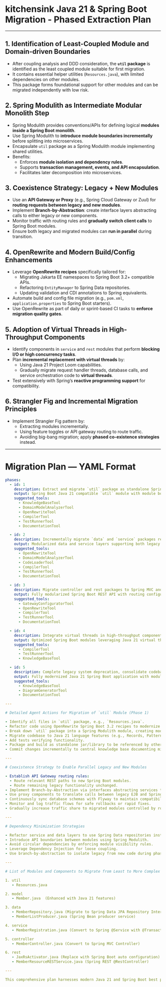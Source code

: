 # kitchensink Java 21 & Spring Boot Migration - Phased Extraction Plan

---

## 1. Identification of Least-Coupled Module and Domain-driven Boundaries

- After coupling analysis and DDD consideration, the **`util` package** is identified as the least coupled module suitable for first migration.
- It contains essential helper utilities (`Resources.java`), with limited dependencies on other modules.
- This package forms foundational support for other modules and can be migrated independently with low risk.

## 2. Spring Modulith as Intermediate Modular Monolith Step

- Spring Modulith provides conventions/APIs for defining logical **modules inside a Spring Boot monolith**.
- Use Spring Modulith to **introduce module boundaries incrementally** before splitting into microservices.
- Encapsulate `util` package as a Spring Modulith module implementing shared utilities.
- Benefits:
  - Enforces **module isolation and dependency rules**.
  - Supports **transaction management, events, and API encapsulation**.
  - Facilitates later decomposition into microservices.

## 3. Coexistence Strategy: Legacy + New Modules

- Use an **API Gateway or Proxy** (e.g., Spring Cloud Gateway or Zuul) for **routing requests between legacy and new modules**.
- Implement **Branch-by-Abstraction**: create interface layers abstracting calls to either legacy or new components.
- Monitor traffic with routing rules and **gradually switch client calls** to Spring Boot modules.
- Ensure both legacy and migrated modules can **run in parallel** during transition.
  
## 4. OpenRewrite and Modern Build/Config Enhancements

- Leverage **OpenRewrite recipes** specifically tailored for:
  - Migrating Jakarta EE namespaces to Spring Boot 3.2+ compatible APIs.
  - Refactoring `EntityManager` to Spring Data repositories.
  - Updating validation and CDI annotations to Spring equivalents.
- Automate build and config file migration (e.g., `pom.xml`, `application.properties` to Spring Boot starters).
- Use OpenRewrite as part of daily or sprint-based CI tasks to **enforce migration quality gates**.

## 5. Adoption of Virtual Threads in High-Throughput Components

- Identify components in `service` and `rest` modules that perform **blocking I/O or high concurrency tasks**.
- Plan **incremental replacement with virtual threads** by:
  - Using Java 21 Project Loom capabilities.
  - Gradually migrate request handler threads, database calls, and service orchestration code to **virtual threads**.
- Test extensively with Spring’s **reactive programming support** for compatibility.
  
## 6. Strangler Fig and Incremental Migration Principles

- Implement Strangler Fig pattern by:
  - Extracting modules incrementally.
  - Using feature toggles or API gateway routing to route traffic.
  - Avoiding big-bang migration; apply **phased co-existence strategies** instead.
  
---

# Migration Plan — YAML Format

```yaml
phases:
  - id: 1
    description: Extract and migrate `util` package as standalone Spring Modulith module with Java 21 features.
    output: Spring Boot Java 21 compatible `util` module with module boundaries, injected via Spring DI.
    suggested_tools:
      - KnowledgeBaseTool
      - DomainModelAnalyzerTool
      - OpenRewriteTool
      - CompilerTool
      - TestRunnerTool
      - DocumentationTool

  - id: 2
    description: Incrementally migrate `data` and `service` packages refactoring to Spring Data JPA repositories and Spring @Service beans.
    output: Modularized data and service layers supporting both legacy and Spring Boot coexistence.
    suggested_tools:
      - OpenRewriteTool
      - DomainModelAnalyzerTool
      - CodeLoaderTool
      - CompilerTool
      - TestRunnerTool
      - DocumentationTool

  - id: 3
    description: Migrate controller and rest packages to Spring MVC and Spring Boot REST controllers, integrating with API Gateway.
    output: Fully modularized Spring Boot REST API with routing configured for legacy coexistence.
    suggested_tools:
      - GatewayConfiguratorTool
      - OpenRewriteTool
      - CompilerTool
      - TestRunnerTool
      - DocumentationTool

  - id: 4
    description: Integrate virtual threads in high-throughput components, conduct performance and correctness testing.
    output: Optimized Spring Boot modules leveraging Java 21 virtual threads.
    suggested_tools:
      - CompilerTool
      - TestRunnerTool
      - KnowledgeBaseTool

  - id: 5
    description: Complete legacy system deprecation, consolidate codebase, optimize modularity for production microservices deployment.
    output: Fully modernized Java 21 Spring Boot application with modular microservices-ready architecture.
    suggested_tools:
      - KnowledgeBaseTool
      - DiagramGeneratorTool
      - DocumentationTool

---

# Detailed Agent Actions for Migration of `util` Module (Phase 1)

- Identify all files in `util` package, e.g., `Resources.java`.
- Refactor code using OpenRewrite Spring Boot 3.2 recipes to modernize annotations, logging, and dependencies.
- Break down `util` package into a Spring Modulith module, creating module descriptor using Spring Modulith APIs.
- Migrate codebase to Java 21 language features (e.g., Records, Pattern Matching, Sealed Classes) as appropriate.
- Add tests verifying functionality.
- Package and build as standalone jar/library to be referenced by other modules.
- Commit changes incrementally to central knowledge base documenting migration artifacts and issues.

---

# Coexistence Strategy to Enable Parallel Legacy and New Modules

- Establish API Gateway routing rules:
  - Route relevant REST paths to new Spring Boot modules.
  - Route remaining legacy functionality unchanged.
- Implement Branch-by-Abstraction via interfaces abstracting services that route to legacy or new services based on feature flags.
- Use proxy components to translate calls between legacy EJB and Spring Beans where needed.
- Continuously sync database schemas with Flyway to maintain compatibility.
- Monitor and log traffic flows for safe rollbacks or rapid fixes.
- Gradually increase traffic share to migrated modules controlled by rollout plans.

---

# Dependency Minimization Strategies

- Refactor service and data layers to use Spring Data repositories instead of tightly coupled EntityManager.
- Introduce API boundaries between modules using Spring Modulith.
- Avoid circular dependencies by enforcing module visibility rules.
- Leverage Dependency Injection for loose coupling.
- Use branch-by-abstraction to isolate legacy from new code during phased migration.

---

# List of Modules and Components to Migrate from Least to More Complex (Including Classes)

1. util  
   - Resources.java

2. model  
   - Member.java  (Enhanced with Java 21 features)

3. data  
   - MemberRepository.java (Migrate to Spring Data JPA Repository Interface)  
   - MemberListProducer.java (Spring Bean producer service)

4. service  
   - MemberRegistration.java (Convert to Spring @Service with @Transactional)

5. controller  
   - MemberController.java (Convert to Spring MVC Controller)

6. rest  
   - JaxRsActivator.java (Replace with Spring Boot auto configuration)  
   - MemberResourceRESTService.java (Spring REST @RestController)

---

This comprehensive plan harnesses modern Java 21 and Spring Boot best practices, strongly aligning with domain-driven design, modular monolith preparations with Spring Modulith, gateway routing for backward compatibility, OpenRewrite automation for safe migration, and progressive virtual thread adoption for performance gains. The YAML structured phased plan enhances clarity and automation readiness for execution by agentic AI with human collaboration.

```